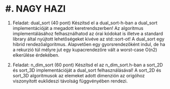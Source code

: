 # #. NAGY HAZI

1. Feladat: dual_sort (40 pont)
Készítsd el a dual_sort-h-ban a dual_sort implementációját a megadott keretrendszerben!
Az algoritmus implementálásához felhasználhatod az órai kódokat is illetve a
standard library által nyújtott lehetőségeket kivéve az std::sort-ot!
A dual_sort egy hibrid rendezőalgoritmus.
Alapvetően egy gyorsrendezőként indul, de ha a rekurzió túl mélyre jut egy kupacrendezőre vált
a worst-case O(n2) elkerülése érdekében.

2. Feladat: n_dim_sort (60 pont)
Készítsd el az n_dim_sort.h-ban a sort_2D és sort_3D implementációját a dual_sort felhasználásával! 
A sort_2D és sort_3D algoritmusok az elemeket adott dimenzión az origóhoz viszonyított euklideszi 
távolság függvényében rendezi.
